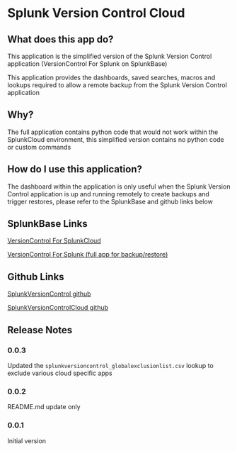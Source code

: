 # Splunk Version Control Cloud

## What does this app do?

This application is the simplified version of the Splunk Version Control application (VersionControl For Splunk on SplunkBase)

This application provides the dashboards, saved searches, macros and lookups required to allow a remote backup from the Splunk Version Control application

## Why?
The full application contains python code that would not work within the SplunkCloud environment, this simplified version contains no python code or custom commands

## How do I use this application? 

The dashboard within the application is only useful when the Splunk Version Control application is up and running remotely to create backups and trigger restores, please refer to the SplunkBase and github links below

## SplunkBase Links
[VersionControl For SplunkCloud](https://splunkbase.splunk.com/app/5061)

[VersionControl For Splunk (full app for backup/restore)](https://splunkbase.splunk.com/app/4355)

## Github Links
[SplunkVersionControl github](https://github.com/gjanders/SplunkVersionControl)

[SplunkVersionControlCloud github](https://github.com/gjanders/SplunkVersionControlCloud)

## Release Notes 
### 0.0.3
Updated the `splunkversioncontrol_globalexclusionlist.csv` lookup to exclude various cloud specific apps

### 0.0.2
README.md update only

### 0.0.1
Initial version
